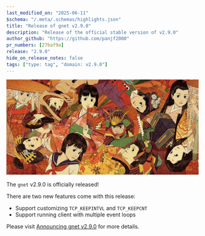 ```yaml
---
last_modified_on: "2025-06-11"
$schema: "/.meta/.schemas/highlights.json"
title: "Release of gnet v2.9.0"
description: "Release of the official stable version of v2.9.0"
author_github: "https://github.com/panjf2000"
pr_numbers: [27baf9a]
release: "2.9.0"
hide_on_release_notes: false
tags: ["type: tag", "domain: v2.9.0"]
---
```


![](/img/gnet-v2-9-0.jpg)

The `gnet` v2.9.0 is officially released!

There are two new features come with this release:

- Support customizing `TCP_KEEPINTVL` and `TCP_KEEPCNT`
- Support running client with multiple event loops

Please visit [Announcing gnet v2.9.0](https://gnet.host/blog/announcing-gnet-v2-9-0/) for more details.